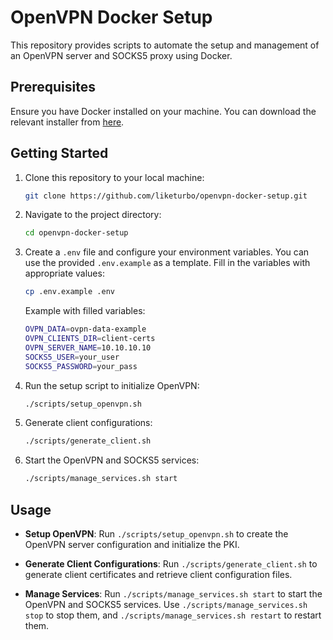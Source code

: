 # OpenVPN Docker Setup

This repository provides scripts to automate the setup and management of an OpenVPN server and SOCKS5 proxy using Docker.

## Prerequisites

Ensure you have Docker installed on your machine. You can download the relevant installer from [here](https://www.docker.com/get-started/).

## Getting Started

1. Clone this repository to your local machine:

   ```bash
   git clone https://github.com/liketurbo/openvpn-docker-setup.git
   ```

2. Navigate to the project directory:

   ```bash
   cd openvpn-docker-setup
   ```

3. Create a `.env` file and configure your environment variables. You can use the provided `.env.example` as a template. Fill in the variables with appropriate values:

   ```bash
   cp .env.example .env
   ```

   Example with filled variables:

   ```bash
   OVPN_DATA=ovpn-data-example
   OVPN_CLIENTS_DIR=client-certs
   OVPN_SERVER_NAME=10.10.10.10
   SOCKS5_USER=your_user
   SOCKS5_PASSWORD=your_pass
   ```

4. Run the setup script to initialize OpenVPN:

   ```bash
   ./scripts/setup_openvpn.sh
   ```

5. Generate client configurations:

   ```bash
   ./scripts/generate_client.sh
   ```

6. Start the OpenVPN and SOCKS5 services:

   ```bash
   ./scripts/manage_services.sh start
   ```

## Usage

- **Setup OpenVPN**: Run `./scripts/setup_openvpn.sh` to create the OpenVPN server configuration and initialize the PKI.

- **Generate Client Configurations**: Run `./scripts/generate_client.sh` to generate client certificates and retrieve client configuration files.

- **Manage Services**: Run `./scripts/manage_services.sh start` to start the OpenVPN and SOCKS5 services. Use `./scripts/manage_services.sh stop` to stop them, and `./scripts/manage_services.sh restart` to restart them.

